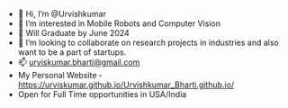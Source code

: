 - 👋 Hi, I’m @Urvishkumar
- 👀 I’m interested in Mobile Robots and Computer Vision
- 🌱 Will Graduate by June 2024
- 💞️ I’m looking to collaborate on research projects in industries and also want to be a part of startups. 
- 📫 urviskumar.bharti@gmail.com
- My Personal Website - https://urviskumar.github.io/Urvishkumar_Bharti.github.io/
- Open for Full Time opportunities in USA/India

<!---
Urviskumar/Urviskumar is a ✨ special ✨ repository because its `README.md` (this file) appears on your GitHub profile.
You can click the Preview link to take a look at your changes.
--->
